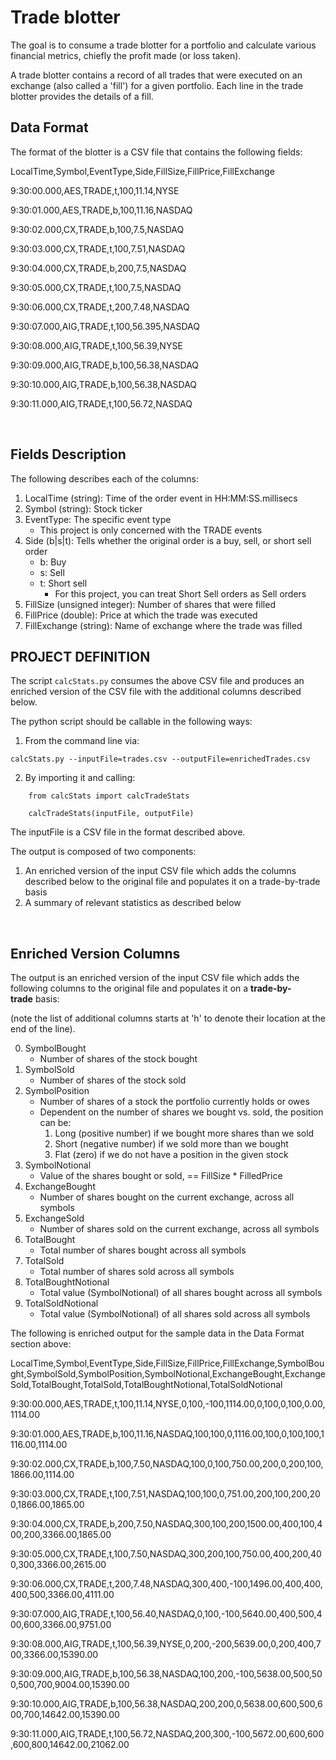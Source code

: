 # Trade blotter

The goal is to consume a trade blotter for a portfolio
and calculate various financial metrics, chiefly the profit made (or
loss taken).

A trade blotter contains a record of all trades that were executed on an
exchange (also called a 'fill') for a given portfolio. Each line in the
trade blotter provides the details of a fill.

Data Format
-----------

The format of the blotter is a CSV file that contains the following
fields:

LocalTime,Symbol,EventType,Side,FillSize,FillPrice,FillExchange

9:30:00.000,AES,TRADE,t,100,11.14,NYSE

9:30:01.000,AES,TRADE,b,100,11.16,NASDAQ

9:30:02.000,CX,TRADE,b,100,7.5,NASDAQ

9:30:03.000,CX,TRADE,t,100,7.51,NASDAQ

9:30:04.000,CX,TRADE,b,200,7.5,NASDAQ

9:30:05.000,CX,TRADE,t,100,7.5,NASDAQ

9:30:06.000,CX,TRADE,t,200,7.48,NASDAQ

9:30:07.000,AIG,TRADE,t,100,56.395,NASDAQ

9:30:08.000,AIG,TRADE,t,100,56.39,NYSE

9:30:09.000,AIG,TRADE,b,100,56.38,NASDAQ

9:30:10.000,AIG,TRADE,b,100,56.38,NASDAQ

9:30:11.000,AIG,TRADE,t,100,56.72,NASDAQ

 

Fields Description
------------------

The following describes each of the columns:

1.  LocalTime (string): Time of the order event in HH:MM:SS.millisecs
2.  Symbol (string): Stock ticker
3.  EventType: The specific event type
    -   This project is only concerned with the TRADE events
4.  Side (b\|s\|t): Tells whether the original order is a buy, sell, or
    short sell order
    -   b: Buy
    -   s: Sell
    -   t: Short sell
        -   For this project, you can treat Short Sell orders as Sell
            orders
5.  FillSize (unsigned integer): Number of shares that were filled
6.  FillPrice (double): Price at which the trade was executed
7.  FillExchange (string): Name of exchange where the trade was filled


## PROJECT DEFINITION

The script `calcStats.py` consumes the above CSV file and produces an
enriched version of the CSV file with the additional columns described
below.

The python script should be callable in the following ways:

1.  From the command line via:

```{bash}
calcStats.py --inputFile=trades.csv --outputFile=enrichedTrades.csv
```

2.  By importing it and calling:

```{bash}
    from calcStats import calcTradeStats

    calcTradeStats(inputFile, outputFile)
```

The inputFile is a CSV file in the format described above.


The output is composed of two components:

1.  An enriched version of the input CSV file which adds the columns
    described below to the original file and populates it on a
    trade-by-trade basis
2.  A summary of relevant statistics as described below

 

Enriched Version Columns
------------------------

The output is an enriched version of the input CSV file which
adds the following columns to the original file and populates it on
a **trade-by-trade** basis:

(note the list of additional columns starts at 'h' to denote their
location at the end of the line).
 

0.  SymbolBought
    -   Number of shares of the stock bought
1.  SymbolSold
    -   Number of shares of the stock sold
2.  SymbolPosition
    -   Number of shares of a stock the portfolio currently holds or
        owes
    -   Dependent on the number of shares we bought vs. sold, the
        position can be:
        1.  Long (positive number) if we bought more shares than we sold
        2.  Short (negative number) if we sold more than we bought
        3.  Flat (zero) if we do not have a position in the given stock
3.  SymbolNotional
    -   Value of the shares bought or sold, == FillSize \* FilledPrice
4.  ExchangeBought
    -   Number of shares bought on the current exchange, across all
        symbols
5.  ExchangeSold
    -   Number of shares sold on the current exchange, across all
        symbols
6.  TotalBought
    -   Total number of shares bought across all symbols
7.  TotalSold
    -   Total number of shares sold across all symbols
8.  TotalBoughtNotional
    -   Total value (SymbolNotional) of all shares bought across all
        symbols
9.  TotalSoldNotional
    -   Total value (SymbolNotional) of all shares sold across all
        symbols


The following is enriched output for the sample data in the Data Format
section above:


LocalTime,Symbol,EventType,Side,FillSize,FillPrice,FillExchange,SymbolBought,SymbolSold,SymbolPosition,SymbolNotional,ExchangeBought,ExchangeSold,TotalBought,TotalSold,TotalBoughtNotional,TotalSoldNotional

9:30:00.000,AES,TRADE,t,100,11.14,NYSE,0,100,-100,1114.00,0,100,0,100,0.00,1114.00

9:30:01.000,AES,TRADE,b,100,11.16,NASDAQ,100,100,0,1116.00,100,0,100,100,1116.00,1114.00

9:30:02.000,CX,TRADE,b,100,7.50,NASDAQ,100,0,100,750.00,200,0,200,100,1866.00,1114.00

9:30:03.000,CX,TRADE,t,100,7.51,NASDAQ,100,100,0,751.00,200,100,200,200,1866.00,1865.00

9:30:04.000,CX,TRADE,b,200,7.50,NASDAQ,300,100,200,1500.00,400,100,400,200,3366.00,1865.00

9:30:05.000,CX,TRADE,t,100,7.50,NASDAQ,300,200,100,750.00,400,200,400,300,3366.00,2615.00

9:30:06.000,CX,TRADE,t,200,7.48,NASDAQ,300,400,-100,1496.00,400,400,400,500,3366.00,4111.00

9:30:07.000,AIG,TRADE,t,100,56.40,NASDAQ,0,100,-100,5640.00,400,500,400,600,3366.00,9751.00

9:30:08.000,AIG,TRADE,t,100,56.39,NYSE,0,200,-200,5639.00,0,200,400,700,3366.00,15390.00

9:30:09.000,AIG,TRADE,b,100,56.38,NASDAQ,100,200,-100,5638.00,500,500,500,700,9004.00,15390.00

9:30:10.000,AIG,TRADE,b,100,56.38,NASDAQ,200,200,0,5638.00,600,500,600,700,14642.00,15390.00

9:30:11.000,AIG,TRADE,t,100,56.72,NASDAQ,200,300,-100,5672.00,600,600,600,800,14642.00,21062.00